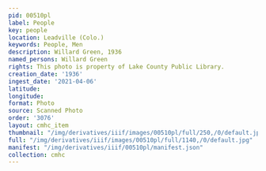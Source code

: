 ```yaml
---
pid: 00510pl
label: People
key: people
location: Leadville (Colo.)
keywords: People, Men
description: Willard Green, 1936
named_persons: Willard Green
rights: This photo is property of Lake County Public Library.
creation_date: '1936'
ingest_date: '2021-04-06'
latitude: 
longitude: 
format: Photo
source: Scanned Photo
order: '3076'
layout: cmhc_item
thumbnail: "/img/derivatives/iiif/images/00510pl/full/250,/0/default.jpg"
full: "/img/derivatives/iiif/images/00510pl/full/1140,/0/default.jpg"
manifest: "/img/derivatives/iiif/00510pl/manifest.json"
collection: cmhc
---
```

